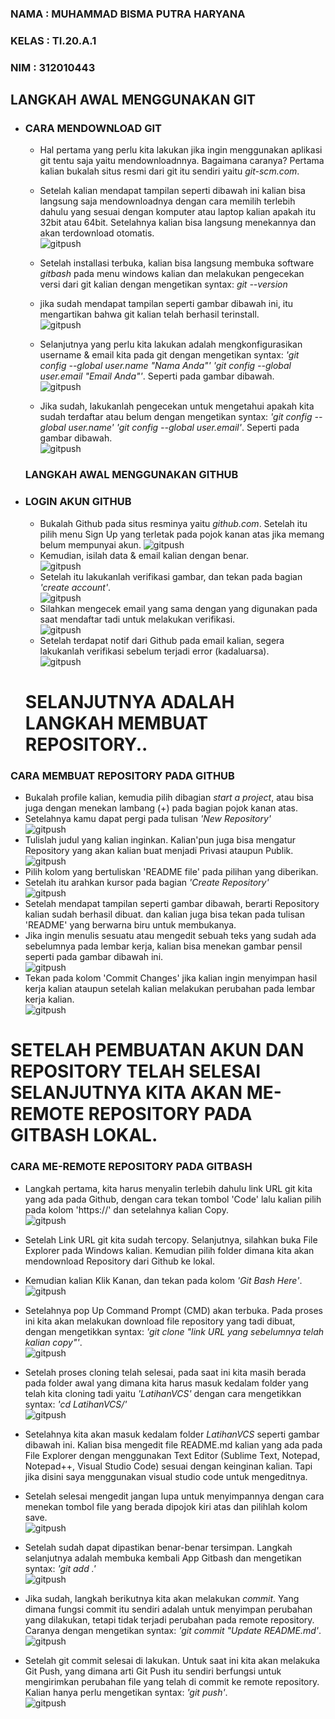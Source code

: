 ### NAMA : MUHAMMAD BISMA PUTRA HARYANA
### KELAS : TI.20.A.1
### NIM : 312010443



## LANGKAH AWAL MENGGUNAKAN GIT

* ### CARA MENDOWNLOAD GIT
   - Hal pertama yang perlu kita lakukan jika ingin menggunakan aplikasi git tentu saja yaitu mendownloadnnya. Bagaimana caranya? Pertama kalian bukalah situs resmi dari git itu sendiri yaitu *git-scm.com*. <br>
  
   - Setelah kalian mendapat tampilan seperti dibawah ini kalian bisa langsung saja mendownloadnya dengan cara memilih terlebih dahulu yang sesuai dengan komputer atau laptop kalian apakah itu 32bit atau 64bit. Setelahnya kalian bisa langsung menekannya dan akan terdownload  otomatis. <br>
   ![gitpush](poto/downloadgit.png) <br>
    - Setelah installasi terbuka, kalian bisa langsung membuka software *gitbash* pada menu windows kalian dan melakukan pengecekan versi dari git kalian dengan mengetikan syntax: *git --version* <br>
    - jika sudah mendapat tampilan seperti gambar dibawah ini, itu mengartikan bahwa git kalian telah berhasil terinstall. <br>
   ![gitpush](poto/gitversion.png) <br>
   - Selanjutnya yang perlu kita lakukan adalah mengkonfigurasikan username & email kita pada git dengan mengetikan syntax:
    *'git config --global user.name "Nama Anda"'  'git config --global user.email "Email Anda"'*. Seperti pada gambar dibawah. <br>
   ![gitpush](poto/gitconfig.png) <br>
   - Jika sudah, lakukanlah pengecekan untuk mengetahui apakah kita sudah terdaftar atau belum dengan mengetikan syntax: *'git config --global user.name'  'git config --global user.email'*. Seperti pada gambar dibawah. <br>
   ![gitpush](poto/cek.png) <br>
  
   ### LANGKAH AWAL MENGGUNAKAN GITHUB

* ### LOGIN AKUN GITHUB
  - Bukalah Github pada situs resminya yaitu *github.com*. Setelah itu pilih menu Sign Up yang terletak pada pojok kanan atas jika memang belum mempunyai akun. 
  ![gitpush](poto/signup.png) <br>
   - Kemudian, isilah data & email kalian dengan benar. <br>
  ![gitpush](poto/daftar.png) <br>
   - Setelah itu lakukanlah verifikasi gambar, dan tekan pada bagian *'create account'*. <br>
  ![gitpush](poto/selesaidaftar.png) <br>
  - Silahkan mengecek email yang sama dengan yang digunakan pada saat mendaftar tadi untuk melakukan verifikasi. <br>
  ![gitpush](poto/cekemail.png) <br>
  - Setelah terdapat notif dari Github pada email kalian, segera lakukanlah verifikasi sebelum terjadi error (kadaluarsa). <br>
  ![gitpush](poto/tutor.png) <br>

  # SELANJUTNYA ADALAH LANGKAH MEMBUAT REPOSITORY..


### CARA MEMBUAT REPOSITORY PADA GITHUB

  - Bukalah profile kalian, kemudia pilih dibagian *start a project*, atau bisa juga dengan menekan lambang (+) pada bagian pojok kanan atas.
  - Setelahnya kamu dapat pergi pada tulisan *'New Repository'* <br>
  ![gitpush](poto/repository.png) <br> 
  - Tulislah judul yang kalian inginkan. Kalian'pun juga bisa mengatur Repository yang akan kalian buat menjadi Privasi ataupun Publik. <br>
  ![gitpush](poto/create.png) <br>
   - Pilih kolom yang bertuliskan 'README file' pada pilihan yang diberikan. <br>
   - Setelah itu arahkan kursor pada bagian *'Create Repository'* <br>
  ![gitpush](poto/readme.png) <br>
  - Setelah mendapat tampilan seperti gambar dibawah, berarti Repository kalian sudah berhasil dibuat. dan kalian juga bisa tekan pada tulisan 'README' yang berwarna biru untuk membukanya. <br>
  - Jika ingin menulis sesuatu atau mengedit sebuah teks yang sudah ada sebelumnya pada lembar kerja, kalian bisa menekan gambar pensil seperti pada gambar dibawah ini. <br>
  ![gitpush](poto/code.png) <br>
   - Tekan pada kolom 'Commit Changes' jika kalian ingin menyimpan hasil kerja kalian ataupun setelah kalian melakukan perubahan pada lembar kerja kalian. <br>
  ![gitpush](poto/comit.png) <br>

  # SETELAH PEMBUATAN AKUN DAN REPOSITORY TELAH SELESAI SELANJUTNYA KITA AKAN ME-REMOTE REPOSITORY PADA GITBASH LOKAL.


### CARA ME-REMOTE REPOSITORY PADA GITBASH

  - Langkah pertama, kita harus menyalin terlebih dahulu link URL git kita yang ada pada Github, dengan cara tekan tombol 'Code' lalu kalian pilih pada kolom 'https://' dan setelahnya kalian Copy. <br>
  ![gitpush](poto/link.png) <br>
   - Setelah Link URL git kita sudah tercopy. Selanjutnya, silahkan buka File Explorer pada Windows kalian. Kemudian pilih folder dimana kita akan mendownload Repository dari Github ke lokal. <br>
  
  - Kemudian kalian Klik Kanan, dan tekan pada kolom *'Git Bash Here'*. <br>
  ![gitpush](poto/gitbash.png) <br>
   - Setelahnya pop Up Command Prompt (CMD) akan terbuka. Pada proses ini kita akan melakukan download file repository yang tadi dibuat, dengan mengetikkan syntax: *'git clone "link URL yang sebelumnya telah kalian copy"'*. <br>
  ![gitpush](poto/clone.png) <br>
  - Setelah proses cloning telah selesai, pada saat ini kita masih berada pada folder awal yang dimana kita harus masuk kedalam folder yang telah kita cloning tadi yaitu *'LatihanVCS'* dengan cara mengetikkan syntax: *'cd LatihanVCS/'* <br>
  ![gitpush](poto/cd.png) <br>
  - Setelahnya kita akan masuk kedalam folder *LatihanVCS* seperti gambar dibawah ini. Kalian bisa mengedit file README.md kalian yang ada pada File Explorer dengan menggunakan Text Editor (Sublime Text, Notepad, Notepad++, Visual Studio Code) sesuai dengan keinginan kalian. Tapi jika disini saya menggunakan visual studio code untuk mengeditnya. <br>
   - Setelah selesai mengedit jangan lupa untuk menyimpannya dengan cara menekan tombol file yang berada dipojok kiri  atas dan pilihlah kolom save. <br>
  ![gitpush](poto/save.png) <br>
   - Setelah sudah dapat dipastikan benar-benar tersimpan. Langkah selanjutnya adalah membuka kembali App Gitbash dan mengetikan syntax: *'git add .'* <br>
  ![gitpush](poto/gitadd.png) <br>
  - Jika sudah, langkah berikutnya kita akan melakukan *commit*. Yang dimana fungsi commit itu sendiri adalah untuk menyimpan perubahan yang dilakukan, tetapi tidak terjadi perubahan pada remote repository. Caranya dengan mengetikan syntax: *'git commit "Update README.md'*. <br>
  ![gitpush](poto/commit.png) <br>
   - Setelah git commit selesai di lakukan. Untuk saat ini kita akan melakuka Git Push, yang dimana arti Git Push itu sendiri berfungsi untuk mengirimkan perubahan file yang telah di commit ke remote repository. Kalian hanya perlu mengetikan syntax: *'git push'*. <br>
  ![gitpush](poto/gitpush.png) <br>
    
   
 
 
 

  
 


  



  

